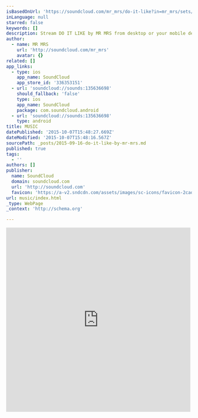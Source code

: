 ```yaml
---
isBasedOnUrl: 'https://soundcloud.com/mr_mrs/do-it-like?in=mr_mrs/sets/originals'
inLanguage: null
starred: false
keywords: []
description: Stream DO IT LIKE by MR MRS from desktop or your mobile device
author:
  - name: MR MRS
    url: 'http://soundcloud.com/mr_mrs'
    avatar: {}
related: []
app_links:
  - type: ios
    app_name: SoundCloud
    app_store_id: '336353151'
  - url: 'soundcloud://sounds:135636698'
    should_fallback: 'false'
    type: ios
    app_name: SoundCloud
    package: com.soundcloud.android
  - url: 'soundcloud://sounds:135636698'
    type: android
title: MUSIC
datePublished: '2015-10-07T15:48:27.669Z'
dateModified: '2015-10-07T15:48:16.567Z'
sourcePath: _posts/2015-09-16-do-it-like-by-mr-mrs.md
published: true
tags:
  - ''
authors: []
publisher:
  name: SoundCloud
  domain: soundcloud.com
  url: 'http://soundcloud.com'
  favicon: 'https://a-v2.sndcdn.com/assets/images/sc-icons/favicon-2cadd14b.ico'
url: music/index.html
_type: WebPage
_context: 'http://schema.org'

---
```

<iframe src="https://cdn.embedly.com/widgets/media.html?src=https%3A%2F%2Fw.soundcloud.com%2Fplayer%2F%3Fvisual%3Dtrue%26url%3Dhttp%253A%252F%252Fapi.soundcloud.com%252Ftracks%252F135636698%26show_artwork%3Dtrue%26in%3Dmr_mrs%252Fsets%252Foriginals&amp;url=https%3A%2F%2Fsoundcloud.com%2Fmr_mrs%2Fdo-it-like%3Fin%3Dmr_mrs%2Fsets%2Foriginals&amp;image=http%3A%2F%2Fi1.sndcdn.com%2Fartworks-000081763611-ye8h20-t500x500.jpg&amp;key=b7d04c9b404c499eba89ee7072e1c4f7&amp;type=text%2Fhtml&amp;schema=soundcloud" width="500" height="500" scrolling="no" frameborder="0" allowfullscreen="allowfullscreen" style=""></iframe>